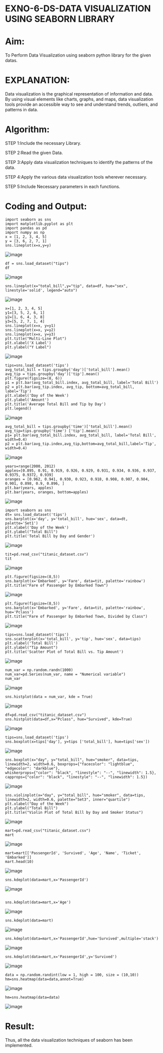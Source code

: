 # EXNO-6-DS-DATA VISUALIZATION USING SEABORN LIBRARY

# Aim:
  To Perform Data Visualization using seaborn python library for the given datas.

# EXPLANATION:
Data visualization is the graphical representation of information and data. By using visual elements like charts, graphs, and maps, data visualization tools provide an accessible way to see and understand trends, outliers, and patterns in data.

# Algorithm:
STEP 1:Include the necessary Library.

STEP 2:Read the given Data.

STEP 3:Apply data visualization techniques to identify the patterns of the data.

STEP 4:Apply the various data visualization tools wherever necessary.

STEP 5:Include Necessary parameters in each functions.

# Coding and Output:
```
import seaborn as sns
import matplotlib.pyplot as plt
import pandas as pd
import numpy as np
x = [1, 2, 3, 4, 5]
y = [3, 6, 2, 7, 1]
sns.lineplot(x=x,y=y)
```
![image](https://github.com/user-attachments/assets/ac82e627-2826-41d1-80d0-c739f4a2b39a)


```
df = sns.load_dataset("tips")
df
```
![image](https://github.com/user-attachments/assets/4fac837b-1e15-4703-af09-cc950e9b2d97)

```
sns.lineplot(x="total_bill",y="tip", data=df, hue="sex", linestyle='solid', legend="auto")
```
![image](https://github.com/user-attachments/assets/5c1f2890-70e9-4725-a3ea-abee8cd7113b)
```
x=[1, 2, 3, 4, 5]
y1=[3, 5, 2, 6, 1]
y2=[1, 6, 4, 3, 8]
y3=[5, 2, 7, 1, 4]
sns.lineplot(x=x, y=y1)
sns.lineplot(x=x, y=y2)
sns.lineplot(x=x, y=y3)
plt.title("Multi-Line Plot")
plt.xlabel('X Label')
plt.ylabel("Y Label")
```
![image](https://github.com/user-attachments/assets/ba3ebd39-9c4e-4d32-a9ec-3ac7f4b89cd1)
```
tips=sns.load_dataset('tips')
avg_total_bill = tips.groupby('day')['total_bill'].mean()
avg_tip = tips.groupby('day')['tip'].mean()
plt.figure(figsize=(8, 6))
p1 = plt.bar(avg_total_bill.index, avg_total_bill, label='Total Bill')
p2 = plt.bar(avg_tip.index, avg_tip, bottom=avg_total_bill, label='Tip')
plt.xlabel('Day of the Week')
plt.ylabel('Amount')
plt.title('Average Total Bill and Tip by Day')
plt.legend()
```
![image](https://github.com/user-attachments/assets/4790b465-40ca-4cdd-b37d-c74089fa5a48)
```
avg_total_bill = tips.groupby('time')['total_bill'].mean() 
avg_tip=tips.groupby('time') ['tip'].mean()
p1= plt.bar(avg_total_bill.index, avg_total_bill, label='Total Bill', width=0.4)
p2 = plt.bar(avg_tip.index,avg_tip,bottom=avg_total_bill,label='Tip', width=0.4)
```
![image](https://github.com/user-attachments/assets/b9460255-5fb1-43f9-8abf-0138861b238d)
```
years=range(2000, 2012)
apples=[0.895, 0.91, 0.919, 0.926, 0.929, 0.931, 0.934, 0.936, 0.937, 0.9375, 0.9372, 0.939] 
oranges = [0.962, 0.941, 0.930, 0.923, 0.918, 0.908, 0.907, 0.904, 0.901, 0.898, 0.9, 0.896, ]
plt.bar(years, apples)
plt.bar(years, oranges, bottom=apples)

```
![image](https://github.com/user-attachments/assets/25f0eab0-d0db-4aad-8e8f-3306e698e8ea)
```
import seaborn as sns
dt= sns.load_dataset('tips')
sns.barplot(x='day', y='total_bill', hue='sex', data=dt, palette='Set1')
plt.xlabel('Day of the Week')
plt.ylabel("Total Bill")
plt.title('Total Bill by Day and Gender')
```
![image](https://github.com/user-attachments/assets/b78dd4f3-ee21-44f2-9db4-1558a7bc426b)
```
tit=pd.read_csv("titanic_dataset.csv")
tit
```
![image](https://github.com/user-attachments/assets/1052b40c-6f58-4fdd-b165-cd26778b85ea)
```
plt.figure(figsize=(8,5))
sns.barplot(x='Embarked', y='Fare', data=tit, palette='rainbow') 
plt.title("Fare of Passenger by Embarked Town")
```
![image](https://github.com/user-attachments/assets/c3c1407b-6370-490a-a4c0-81bcd698b03b)
```
plt.figure(figsize=(8,5))
sns.barplot(x='Embarked', y='Fare', data=tit, palette='rainbow', hue='Pclass') 
plt.title("Fare of Passenger by Embarked Town, Divided by Class")
```
![image](https://github.com/user-attachments/assets/b385be57-4392-435b-b90e-07106aee48b7)
```
tips=sns.load_dataset('tips')
sns.scatterplot(x='total_bill', y='tip', hue='sex', data=tips)
plt.xlabel('Total Bill')
plt.ylabel("Tip Amount")
plt.title('Scatter Plot of Total Bill vs. Tip Amount')
```
![image](https://github.com/user-attachments/assets/0841f74e-ccbe-47b5-b34a-d8d88ce3a9ca)
```
num_var = np.random.randn(1000)
num_var=pd.Series(num_var, name = "Numerical variable")
num_var
```
![image](https://github.com/user-attachments/assets/49152e24-2eec-4d78-bd8c-349cf1252cce)
```
sns.histplot(data = num_var, kde = True)
```
![image](https://github.com/user-attachments/assets/7277d38e-4a03-4e26-a077-54086e9f3697)
```
df=pd.read_csv("titanic_dataset.csv")
sns.histplot(data=df,x="Pclass", hue="Survived", kde=True)
```
![image](https://github.com/user-attachments/assets/40025ac0-4090-4b71-9681-288f2fce398b)
```
tips=sns.load_dataset('tips')
sns.boxplot(x=tips['day'], y=tips ['total_bill'], hue=tips['sex'])
```

![image](https://github.com/user-attachments/assets/95019ffc-15c5-4cef-ba14-79c7202b3965)
```
sns.boxplot(x="day", y="total_bill", hue="smoker", data=tips, linewidth=2, width=0.6, boxprops={"facecolor": "lightblue", "edgecolor": "darkblue"},
whiskerprops={"color": "black", "linestyle": "--", "linewidth": 1.5}, capprops={"color": "black", "linestyle": "--", "linewidth": 1.5})
```

![image](https://github.com/user-attachments/assets/1a687d24-bda2-4eef-afe4-7d90e8983c13)
```
sns.violinplot(x="day", y="total_bill", hue="smoker", data=tips, linewidth=2, width=0.6, palette="Set3", inner="quartile")
plt.xlabel("Day of the Week")
plt.ylabel("Total Bill")
plt.title("Violin Plot of Total Bill by Day and Smoker Status")
```

![image](https://github.com/user-attachments/assets/12933f81-26eb-459b-a80a-ca282c5f1c7a)

```
mart=pd.read_csv("titanic_dataset.csv")
mart
```

![image](https://github.com/user-attachments/assets/ddc08603-4d22-4e76-a4aa-3b055edca8cb)
```
mart=mart[['PassengerId', 'Survived', 'Age', 'Name', 'Ticket', 'Embarked']] 
mart.head(10)
```

![image](https://github.com/user-attachments/assets/e89ab100-359d-4fa6-9d96-e43d6eed89fc)
```
sns.kdeplot(data=mart,x='PassengerId')
```

![image](https://github.com/user-attachments/assets/13c0647b-0b25-4a9e-88d4-b1be4b46f9e7)

```

sns.kdeplot(data=mart,x='Age')
```

![image](https://github.com/user-attachments/assets/2164d956-0c94-44d0-ae61-341be1ca8704)
```
sns.kdeplot(data=mart)
```
![image](https://github.com/user-attachments/assets/0596cd5e-55a9-4297-bc09-888da081879f)
```
sns.kdeplot(data=mart,x='PassengerId',hue='Survived',multiple='stack')
```
![image](https://github.com/user-attachments/assets/0378fdf7-9f3e-4606-9fed-3da6fac5f13a)
```
sns.kdeplot(data=mart,x='PassengerId',y='Survived')
```
![image](https://github.com/user-attachments/assets/64a09f16-d0f1-4a87-8ab7-0c16297e52c8)
```
data = np.random.randint(low = 1, high = 100, size = (10,10))
hm=sns.heatmap(data=data,annot=True)
```
![image](https://github.com/user-attachments/assets/35b2bacd-cad8-4479-8814-2a9974a45753)
```
hm=sns.heatmap(data=data)
```
![image](https://github.com/user-attachments/assets/91a4e8f1-bb8b-4c6e-b2a6-93a98d0a25a1)

# Result:
Thus, all the data visualization techniques of seaborn has been implemented.
